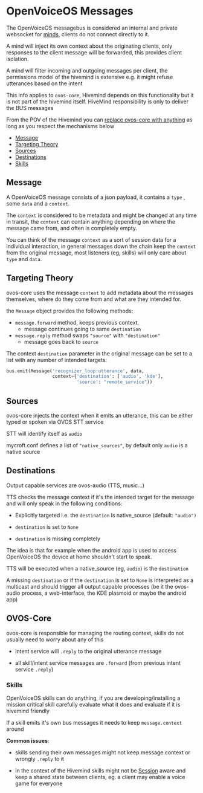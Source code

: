 # OpenVoiceOS Messages

The OpenVoiceOS messagebus is considered an internal and private websocket for [minds](https://github.com/JarbasHiveMind/HiveMind-core/wiki/Terminology), clients do not connect directly to it.

A mind will inject its own context about the originating clients,  only responses to the client message will be forwarded, this provides client isolation. 

A mind will filter incoming and outgoing messages per client, the permissions model of the hivemind is extensive e.g. it might refuse utterances based on the intent

This info applies to `ovos-core`, Hivemind depends on this functionality but it is not part of the hivemind itself. HiveMind responsibility is only to deliver the BUS messages

From the POV of the Hivemind you can [replace ovos-core with anything](https://github.com/JarbasHiveMind/Fakecroft-DDG) as long as you respect the mechanisms below

  * [Message](#message)
  * [Targeting Theory](#targeting-theory)
  * [Sources](#sources)
  * [Destinations](#destinations)
  * [Skills](#skills)

## Message

A OpenVoiceOS message consists of a json payload, it contains a `type` , some `data` and a `context`.

The `context` is considered to be metadata and might be changed at any time in transit, the `context` can contain anything depending on where the message came from, and often is completely empty. 

You can think of the message `context` as a sort of session data for a individual interaction, in general messages down the chain keep the `context` from the original message, most listeners (eg, skills) will only care about `type` and `data`. 

## Targeting Theory

ovos-core uses the message `context` to add metadata about the messages themselves, where do they come from and what are they intended for.

the `Message` object provides the following methods:

- `message.forward` method, keeps previous context.
	- message continues going to same `destination`
- `message.reply` method swaps `"source"` with `"destination"`
	- message goes back to `source`

The context `destination` parameter in the original message can be set to a list with any number of intended targets:

```python
bus.emit(Message('recognizer_loop:utterance', data, 
				 context={'destination': ['audio', 'kde'],
						  'source': "remote_service"))
```

## Sources

ovos-core injects the context when it emits an utterance, this can be either typed or spoken via OVOS STT service

STT will identify itself as `audio`

mycroft.conf defines a list of `"native_sources"`, by default only `audio` is a native source

## Destinations

Output capable services are ovos-audio (TTS, music...)

TTS checks the message context if it's the intended target for the message and will only speak in the following conditions:

- Explicitly targeted i.e. the `destination` is native_source (default: `"audio")`

- `destination` is set to `None`

- `destination` is missing completely

The idea is that for example when the android app is used to access OpenVoiceOS the device at home shouldn't start to speak.

TTS will be executed when a native_source (eg, `audio`) is the `destination`

A missing `destination` or if the `destination` is set to `None` is interpreted as a multicast and should trigger all output capable processes (be it the ovos-audio process, a web-interface, the KDE plasmoid or maybe the android app)

## OVOS-Core

ovos-core is responsible for managing the routing context, skills do not usually need to worry about any of this

- intent service will `.reply` to the original utterance message

- all skill/intent service messages are `.forward` (from previous intent service `.reply`)

### Skills 

OpenVoiceOS skills can do anything, if you are developing/installing a mission critical skill carefully evaluate what it does and evaluate if it is hivemind friendly

If a skill emits it's own bus messages it needs to keep `message.context` around

**Common issues**:

- skills sending their own messages might not keep message.context or wrongly `.reply` to it 

- in the context of the Hivemind skills might not be [Session](https://github.com/OpenVoiceOS/ovos-bus-client/blob/dev/ovos_bus_client/session.py) aware and keep a shared state between clients, eg. a client may enable a voice game for everyone 